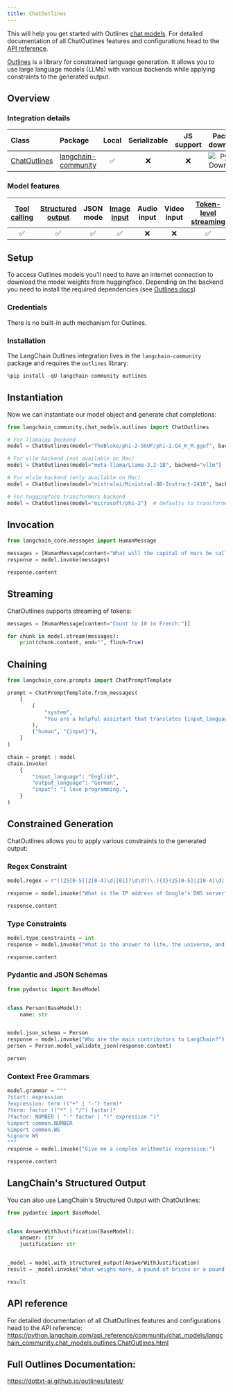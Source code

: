 ```yaml
---
title: ChatOutlines
---
```


This will help you get started with Outlines [chat models](/oss/concepts/chat_models/). For detailed documentation of all ChatOutlines features and configurations head to the [API reference](https://python.langchain.com/api_reference/community/chat_models/langchain_community.chat_models.outlines.ChatOutlines.html).

[Outlines](https://github.com/outlines-dev/outlines) is a library for constrained language generation. It allows you to use large language models (LLMs) with various backends while applying constraints to the generated output.

## Overview
### Integration details

| Class | Package | Local | Serializable | JS support | Package downloads | Package latest |
| :--- | :--- | :---: | :---: |  :---: | :---: | :---: |
| [ChatOutlines](https://python.langchain.com/api_reference/community/chat_models/langchain_community.chat_models.outlines.ChatOutlines.html) | [langchain-community](https://python.langchain.com/api_reference/community/index.html) | ✅ | ❌ | ❌ | ![PyPI - Downloads](https://img.shields.io/pypi/dm/langchain-community?style=flat-square&label=%20) | ![PyPI - Version](https://img.shields.io/pypi/v/langchain-community?style=flat-square&label=%20) |

### Model features
| [Tool calling](/oss/how-to/tool_calling) | [Structured output](/oss/how-to/structured_output/) | JSON mode | [Image input](/oss/how-to/multimodal_inputs/) | Audio input | Video input | [Token-level streaming](/oss/how-to/chat_streaming/) | Native async | [Token usage](/oss/how-to/chat_token_usage_tracking/) | [Logprobs](/oss/how-to/logprobs/) |
| :---: | :---: | :---: | :---: |  :---: | :---: | :---: | :---: | :---: | :---: |
| ✅ | ✅ | ✅ | ✅ | ❌ | ❌ | ✅ | ❌ | ❌ | ❌ |

## Setup

To access Outlines models you'll need to have an internet connection to download the model weights from huggingface. Depending on the backend you need to install the required dependencies (see [Outlines docs](https://dottxt-ai.github.io/outlines/latest/installation/))

### Credentials

There is no built-in auth mechanism for Outlines.

### Installation

The LangChain Outlines integration lives in the `langchain-community` package and requires the `outlines` library:


```python
%pip install -qU langchain-community outlines
```

## Instantiation

Now we can instantiate our model object and generate chat completions:


```python
from langchain_community.chat_models.outlines import ChatOutlines

# For llamacpp backend
model = ChatOutlines(model="TheBloke/phi-2-GGUF/phi-2.Q4_K_M.gguf", backend="llamacpp")

# For vllm backend (not available on Mac)
model = ChatOutlines(model="meta-llama/Llama-3.2-1B", backend="vllm")

# For mlxlm backend (only available on Mac)
model = ChatOutlines(model="mistralai/Ministral-8B-Instruct-2410", backend="mlxlm")

# For huggingface transformers backend
model = ChatOutlines(model="microsoft/phi-2")  # defaults to transformers backend
```

## Invocation


```python
from langchain_core.messages import HumanMessage

messages = [HumanMessage(content="What will the capital of mars be called?")]
response = model.invoke(messages)

response.content
```

## Streaming

ChatOutlines supports streaming of tokens:


```python
messages = [HumanMessage(content="Count to 10 in French:")]

for chunk in model.stream(messages):
    print(chunk.content, end="", flush=True)
```

## Chaining


```python
from langchain_core.prompts import ChatPromptTemplate

prompt = ChatPromptTemplate.from_messages(
    [
        (
            "system",
            "You are a helpful assistant that translates {input_language} to {output_language}.",
        ),
        ("human", "{input}"),
    ]
)

chain = prompt | model
chain.invoke(
    {
        "input_language": "English",
        "output_language": "German",
        "input": "I love programming.",
    }
)
```

## Constrained Generation

ChatOutlines allows you to apply various constraints to the generated output:

### Regex Constraint


```python
model.regex = r"((25[0-5]|2[0-4]\d|[01]?\d\d?)\.){3}(25[0-5]|2[0-4]\d|[01]?\d\d?)"

response = model.invoke("What is the IP address of Google's DNS server?")

response.content
```

### Type Constraints


```python
model.type_constraints = int
response = model.invoke("What is the answer to life, the universe, and everything?")

response.content
```

### Pydantic and JSON Schemas


```python
from pydantic import BaseModel


class Person(BaseModel):
    name: str


model.json_schema = Person
response = model.invoke("Who are the main contributors to LangChain?")
person = Person.model_validate_json(response.content)

person
```

### Context Free Grammars


```python
model.grammar = """
?start: expression
?expression: term (("+" | "-") term)*
?term: factor (("*" | "/") factor)*
?factor: NUMBER | "-" factor | "(" expression ")"
%import common.NUMBER
%import common.WS
%ignore WS
"""
response = model.invoke("Give me a complex arithmetic expression:")

response.content
```

## LangChain's Structured Output

You can also use LangChain's Structured Output with ChatOutlines:


```python
from pydantic import BaseModel


class AnswerWithJustification(BaseModel):
    answer: str
    justification: str


_model = model.with_structured_output(AnswerWithJustification)
result = _model.invoke("What weighs more, a pound of bricks or a pound of feathers?")

result
```

## API reference

For detailed documentation of all ChatOutlines features and configurations head to the API reference: https://python.langchain.com/api_reference/community/chat_models/langchain_community.chat_models.outlines.ChatOutlines.html

## Full Outlines Documentation:

https://dottxt-ai.github.io/outlines/latest/

